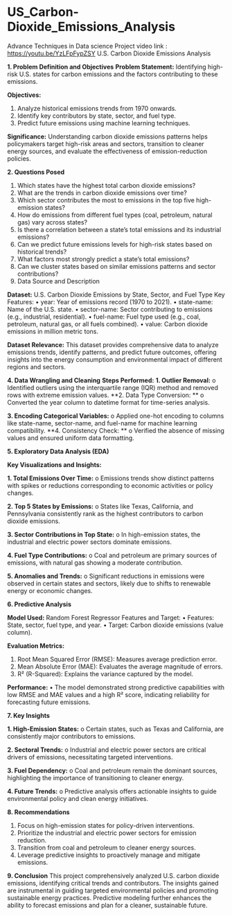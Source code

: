 # US_Carbon-Dioxide_Emissions_Analysis
Advance Techniques in Data science Project
video link : https://youtu.be/YzLFpFypZSY
U.S. Carbon Dioxide Emissions Analysis

**1. Problem Definition and Objectives**
**Problem Statement:**
Identifying high-risk U.S. states for carbon emissions and the factors contributing to these emissions.

**Objectives:**
1.	Analyze historical emissions trends from 1970 onwards.
2.	Identify key contributors by state, sector, and fuel type.
3.	Predict future emissions using machine learning techniques.

**Significance:**
Understanding carbon dioxide emissions patterns helps policymakers target high-risk areas and sectors, transition to cleaner energy sources, and evaluate the effectiveness of emission-reduction policies.

**2. Questions Posed**
1.	Which states have the highest total carbon dioxide emissions?
2.	What are the trends in carbon dioxide emissions over time?
3.	Which sector contributes the most to emissions in the top five high-emission states?
4.	How do emissions from different fuel types (coal, petroleum, natural gas) vary across states?
5.	Is there a correlation between a state’s total emissions and its industrial emissions?
6.	Can we predict future emissions levels for high-risk states based on historical trends?
7.	What factors most strongly predict a state’s total emissions?
8.	Can we cluster states based on similar emissions patterns and sector contributions?
3. Data Source and Description

**Dataset:**
U.S. Carbon Dioxide Emissions by State, Sector, and Fuel Type
Key Features:
•	year: Year of emissions record (1970 to 2021).
•	state-name: Name of the U.S. state.
•	sector-name: Sector contributing to emissions (e.g., industrial, residential).
•	fuel-name: Fuel type used (e.g., coal, petroleum, natural gas, or all fuels combined).
•	value: Carbon dioxide emissions in million metric tons.

**Dataset Relevance:**
This dataset provides comprehensive data to analyze emissions trends, identify patterns, and predict future outcomes, offering insights into the energy consumption and environmental impact of different regions and sectors.

**4. Data Wrangling and Cleaning**
**Steps Performed:**
**1.	Outlier Removal:** 
o	Identified outliers using the interquartile range (IQR) method and removed rows with extreme emission values.
**2.	Data Type Conversion: **
o	Converted the year column to datetime format for time-series analysis.

**3.	Encoding Categorical Variables:** 
o	Applied one-hot encoding to columns like state-name, sector-name, and fuel-name for machine learning compatibility.
**4.	Consistency Check: **
o	Verified the absence of missing values and ensured uniform data formatting.

**5. Exploratory Data Analysis (EDA)**

**Key Visualizations and Insights:**

**1.	Total Emissions Over Time:**
o	Emissions trends show distinct patterns with spikes or reductions corresponding to economic activities or policy changes.

**2.	Top 5 States by Emissions:**
o	States like Texas, California, and Pennsylvania consistently rank as the highest contributors to carbon dioxide emissions.

**3.	Sector Contributions in Top State:**
o	In high-emission states, the industrial and electric power sectors dominate emissions.

**4.	Fuel Type Contributions:**
o	Coal and petroleum are primary sources of emissions, with natural gas showing a moderate contribution.

**5.	Anomalies and Trends:**
o	Significant reductions in emissions were observed in certain states and sectors, likely due to shifts to renewable energy or economic changes.

**6. Predictive Analysis**

**Model Used:**
Random Forest Regressor
Features and Target:
•	Features: State, sector, fuel type, and year.
•	Target: Carbon dioxide emissions (value column).

**Evaluation Metrics:**
1.	Root Mean Squared Error (RMSE): Measures average prediction error.
2.	Mean Absolute Error (MAE): Evaluates the average magnitude of errors.
3.	R² (R-Squared): Explains the variance captured by the model.

**Performance:**
•	The model demonstrated strong predictive capabilities with low RMSE and MAE values and a high R² score, indicating reliability for forecasting future emissions.

**7. Key Insights**

**1.	High-Emission States:**
o	Certain states, such as Texas and California, are consistently major contributors to emissions.

**2.	Sectoral Trends:**
o	Industrial and electric power sectors are critical drivers of emissions, necessitating targeted interventions.

**3.	Fuel Dependency:**
o	Coal and petroleum remain the dominant sources, highlighting the importance of transitioning to cleaner energy.

**4.	Future Trends:**
o	Predictive analysis offers actionable insights to guide environmental policy and clean energy initiatives.

**8. Recommendations**
1.	Focus on high-emission states for policy-driven interventions.
2.	Prioritize the industrial and electric power sectors for emission reduction.
3.	Transition from coal and petroleum to cleaner energy sources.
4.	Leverage predictive insights to proactively manage and mitigate emissions.

**9. Conclusion**
This project comprehensively analyzed U.S. carbon dioxide emissions, identifying critical trends and contributors. The insights gained are instrumental in guiding targeted environmental policies and promoting sustainable energy practices. Predictive modeling further enhances the ability to forecast emissions and plan for a cleaner, sustainable future.
